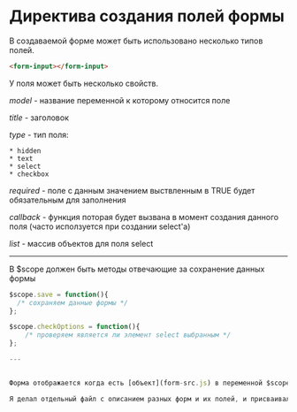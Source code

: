# Директива создания полей формы

В создаваемой форме может быть использовано несколько типов полей.

```html
<form-input></form-input>
```


У поля может быть несколько свойств.

*model* - название переменной к которому относится поле

*title* - заголовок

*type* - тип поля:

    * hidden
    * text
    * select
    * checkbox

*required* - поле с данным значением выствленным в TRUE будет обязательным для заполнения

*callback* - функция поторая будет вызвана в момент создания данного поля (часто исползуется при создании select'a)

*list* - массив объектов для поля select

---

В $scope должен быть методы отвечающие за сохранение данных формы

```js
$scope.save = function(){
  /* сохраняем данные формы */
};
```

```js
$scope.checkOptions = function(){
    /* проверяем является ли элемент select выбранным */
};

---


Форма отображается когда есть [объект](form-src.js) в переменной $scope.form который содержит описание полей.

Я делал отдельный файл с описанием разных форм и их полей, и присваивал их значения в момент когда нужно было редактировать данные формы.




